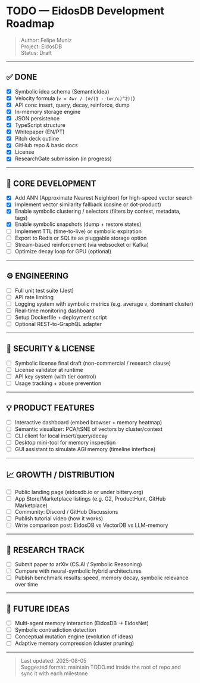 # TODO — EidosDB Development Roadmap

> Author: Felipe Muniz  
> Project: EidosDB  
> Status: Draft

---

## ✅ DONE
- [x] Symbolic idea schema (SemanticIdea)
- [x] Velocity formula (`v = 4wr / (π√(1 - (wr/c)^2))`)
- [x] API core: insert, query, decay, reinforce, dump
- [x] In-memory storage engine
- [x] JSON persistence
- [x] TypeScript structure
- [x] Whitepaper (EN/PT)
- [x] Pitch deck outline
- [x] GitHub repo & basic docs
- [x] License
- [x] ResearchGate submission (in progress)

---

## 🚧 CORE DEVELOPMENT
- [x] Add ANN (Approximate Nearest Neighbor) for high-speed vector search
- [x] Implement vector similarity fallback (cosine or dot-product)
- [x] Enable symbolic clustering / selectors (filters by context, metadata, tags)
- [x] Enable symbolic snapshots (dump + restore states)
- [ ] Implement TTL (time-to-live) or symbolic expiration
- [ ] Export to Redis or SQLite as pluggable storage option
- [ ] Stream-based reinforcement (via websocket or Kafka)
- [ ] Optimize decay loop for GPU (optional)

---

## ⚙️ ENGINEERING
- [ ] Full unit test suite (Jest)
- [ ] API rate limiting
- [ ] Logging system with symbolic metrics (e.g. average `v`, dominant cluster)
- [ ] Real-time monitoring dashboard
- [ ] Setup Dockerfile + deployment script
- [ ] Optional REST-to-GraphQL adapter

---

## 🔐 SECURITY & LICENSE
- [ ] Symbolic license final draft (non-commercial / research clause)
- [ ] License validator at runtime
- [ ] API key system (with tier control)
- [ ] Usage tracking + abuse prevention

---

## 💡 PRODUCT FEATURES
- [ ] Interactive dashboard (embed browser + memory heatmap)
- [ ] Semantic visualizer: PCA/tSNE of vectors by cluster/context
- [ ] CLI client for local insert/query/decay
- [ ] Desktop mini-tool for memory inspection
- [ ] GUI assistant to simulate AGI memory (timeline interface)

---

## 📈 GROWTH / DISTRIBUTION
- [ ] Public landing page (eidosdb.io or under bittery.org)
- [ ] App Store/Marketplace listings (e.g. G2, ProductHunt, GitHub Marketplace)
- [ ] Community: Discord / GitHub Discussions
- [ ] Publish tutorial video (how it works)
- [ ] Write comparison post: EidosDB vs VectorDB vs LLM-memory

---

## 🔬 RESEARCH TRACK
- [ ] Submit paper to arXiv (CS.AI / Symbolic Reasoning)
- [ ] Compare with neural-symbolic hybrid architectures
- [ ] Publish benchmark results: speed, memory decay, symbolic relevance over time

---

## 🧠 FUTURE IDEAS
- [ ] Multi-agent memory interaction (EidosDB → EidosNet)
- [ ] Symbolic contradiction detection
- [ ] Conceptual mutation engine (evolution of ideas)
- [ ] Adaptive memory compression (cluster pruning)

---

> Last updated: 2025-08-05  
> Suggested format: maintain TODO.md inside the root of repo and sync it with each milestone

